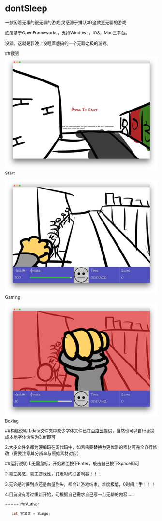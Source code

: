 # dontSleep

一款闲着无事的很无聊的游戏 灵感源于排队3D这款更无聊的游戏

底层基于OpenFrameworks，支持Windows，iOS，Mac三平台。

没错，这就是我晚上没睡着想搞的一个无聊之极的游戏。

##截图
![image](https://github.com/BentleyBlanks/dontSleep/blob/master/screenshot/screenshot-1.png)
Start

![image](https://github.com/BentleyBlanks/dontSleep/blob/master/screenshot/screenshot-2.png)
Gaming

![image](https://github.com/BentleyBlanks/dontSleep/blob/master/screenshot/screenshot-3.png)
Boxing

##构建说明
1.data文件夹中缺少字体文件已在[百度云](http://pan.baidu.com/s/1o6Id7D4)提供，当然也可以自行替换成本地字体命名为3.ttf即可

2.大多文件名都为硬编码在源代码中，如若需要替换为更优雅的素材可完全自行修改（需要注意其分辨率与原始素材对应）

##运行说明
1.无需鼠标，开始界面按下Enter，敲击自己按下Space即可

2.毫无美感，毫无游戏性，打发时间必备利器！！！

3.无论是时间到点还是血量到头，都会让游戏结束，难度极低，0时间上手！！！

4.目前没有写过重新开始，可根据自己需求自己写一点无聊的内容……

=====
##Author
```c
   int 官某某 = Bingo;
```